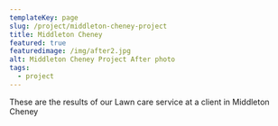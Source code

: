 ```yaml
---
templateKey: page
slug: /project/middleton-cheney-project
title: Middleton Cheney
featured: true
featuredimage: /img/after2.jpg
alt: Middleton Cheney Project After photo
tags:
  - project
---
```

These are the results of our Lawn care service at a client in Middleton Cheney
